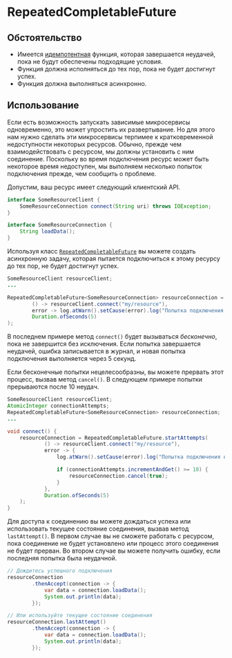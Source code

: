 # RepeatedCompletableFuture

## Обстоятельство

* Имеется [идемпотентная](https://en.wikipedia.org/wiki/Idempotence) функция, которая завершается неудачей, пока не будут обеспечены подходящие условия.
* Функция должна исполняться до тех пор, пока не будет достигнут успех.
* Функция должна выполняться асинхронно.

## Использование

Если есть возможность запускать зависимые микросервисы одновременно, это может упростить их развертывание.
Но для этого нам нужно сделать эти микросервисы терпимее к кратковременной недоступности некоторых ресурсов.
Обычно, прежде чем взаимодействовать с ресурсом, мы должны установить с ним соединение. Поскольку во время
подключения ресурс может быть некоторое время недоступен, мы выполняем несколько попыток подключения прежде,
чем сообщить о проблеме.

Допустим, ваш ресурс имеет следующий клиентский API.

```java
interface SomeResourceClient {
    SomeResourceConnection connect(String uri) throws IOException;
}

interface SomeResourceConnection {
    String loadData();
}
```

Используя класс [`RepeatedCompletableFuture`](../asynchronizer/src/main/java/ru/asynchronizer/util/concurrent/RepeatedCompletableFuture.java)
вы можете создать асинхронную задачу, которая пытается подключиться к этому ресурсу до тех пор, не будет достигнут успех.

```java
SomeResourceClient resourceClient;
...

RepeatedCompletableFuture<SomeResourceConnection> resourceConnection = RepeatedCompletableFuture.startAttempts(
        () -> resourceClient.connect("my/resource"),
        error -> log.atWarn().setCause(error).log("Попытка подключения не удалась."),
        Duration.ofSeconds(5)
);
```

В последнем примере метод `connect()` будет вызываться *бесконечно*, пока не завершится без исключения.
Если попытка завершается неудачей, ошибка записывается в журнал, и новая попытка подключения выполняется
через 5 секунд.

Если бесконечные попытки нецелесообразны, вы можете прервать этот процесс, вызвав метод `cancel()`.
В следующем примере попытки прерываются после 10 неудач.

```java
SomeResourceClient resourceClient;
AtomicInteger connectionAttempts;
RepeatedCompletableFuture<SomeResourceConnection> resourceConnection;
...

void connect() {
    resourceConnection = RepeatedCompletableFuture.startAttempts(
            () -> resourceClient.connect("my/resource"),
            error -> {
                log.atWarn().setCause(error).log("Попытка подключения не удалась.");

                if (connectionAttempts.incrementAndGet() >= 10) {
                    resourceConnection.cancel(true);
                }
            },
            Duration.ofSeconds(5)
    );
}
```

Для доступа к соединению вы можете дождаться успеха или использовать текущее состояние соединения, вызвав метод `lastAttempt()`.
В первом случае вы не сможете работать с ресурсом, пока соединение не будет установлено или процесс этого соединения не будет прерван.
Во втором случае вы можете получить ошибку, если последняя попытка была неудачной.

```java
// Дождитесь успешного подключения
resourceConnection
        .thenAccept(connection -> {
            var data = connection.loadData();
            System.out.println(data);
        });

// Или используйте текущее состояние соединения
resourceConnection.lastAttempt()
        .thenAccept(connection -> {
            var data = connection.loadData();
            System.out.println(data);
        });
```

